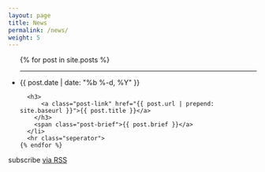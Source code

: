 ```yaml
---
layout: page
title: News
permalink: /news/
weight: 5
---
```


<div class="news">


  <ul class="post-list">
    {% for post in site.posts %}
	  <hr class="seperator">
      <li>
        <span class="post-meta">{{ post.date | date: "%b %-d, %Y" }}</span>

      <h3>
          <a class="post-link" href="{{ post.url | prepend: site.baseurl }}">{{ post.title }}</a>
        </h3>
        <span class="post-brief">{{ post.brief }}</a>
      </li>
      <hr class="seperator">
    {% endfor %}
  </ul>

  <p class="rss-subscribe">subscribe <a href="{{ "/feed.xml" | prepend: site.baseurl }}">via RSS</a></p>

</div>
